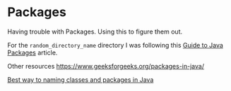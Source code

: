 # Packages

Having trouble with Packages. Using this to figure them out.

For the `random_directory_name` directory I was following this [Guide to Java Packages](https://www.baeldung.com/java-packages) article.

Other resources
https://www.geeksforgeeks.org/packages-in-java/

[Best way to naming classes and packages in Java](https://softwareengineering.stackexchange.com/questions/372113/best-way-to-naming-classes-and-packages-in-java)